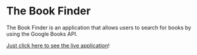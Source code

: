 # The Book Finder

The Book Finder is an application that allows users to search for books by using the Google Books API.

[Just click here to see the live application](https://the-book-finder.vercel.app/)!
